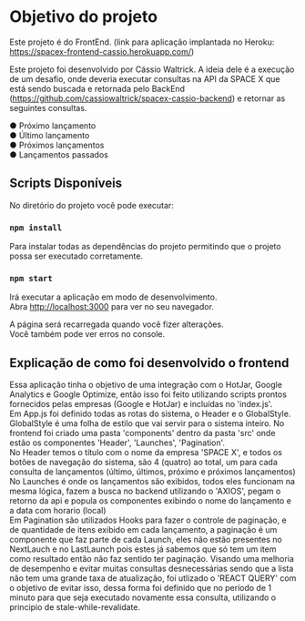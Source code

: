# Objetivo do projeto

Este projeto é do FrontEnd. (link para aplicação implantada no Heroku: https://spacex-frontend-cassio.herokuapp.com/)

Este projeto foi desenvolvido por Cássio Waltrick.
A ideia dele é a execução de um desafio, onde deveria executar consultas na API da SPACE X que está sendo buscada e retornada pelo BackEnd (https://github.com/cassiowaltrick/spacex-cassio-backend) e retornar as seguintes consultas.

● Próximo lançamento\
● Último lançamento\
● Próximos lançamentos\
● Lançamentos passados

## Scripts Disponíveis

No diretório do projeto você pode executar:

### `npm install`

Para instalar todas as dependências do projeto permitindo que o projeto possa ser executado corretamente.

### `npm start`

Irá executar a aplicação em modo de desenvolvimento.\
Abra [http://localhost:3000](http://localhost:3000) para ver no seu navegador.

A página será recarregada quando você fizer alterações.\
Você também pode ver erros no console.

## Explicação de como foi desenvolvido o frontend

Essa aplicação tinha o objetivo de uma integração com o HotJar, Google Analytics e Google Optimize, então isso foi feito utilizando scripts prontos fornecidos pelas empresas (Google e HotJar) e incluídas no 'index.js'.\
Em App.js foi definido todas as rotas do sistema, o Header e o GlobalStyle.
GlobalStyle é uma folha de estilo que vai servir para o sistema inteiro.
No frontend foi criado uma pasta 'components' dentro da pasta 'src' onde estão os componentes 'Header', 'Launches', 'Pagination'.\
No Header temos o título com o nome da empresa 'SPACE X', e todos os botões de navegação do sistema, são 4 (quatro) ao total, um para cada consulta de lançamentos (último, últimos, próximo e próximos lançamentos)\
No Launches é onde os lançamentos são exibidos, todos eles funcionam na mesma lógica, fazem a busca no backend utilizando o 'AXIOS', pegam o retorno da api e popula os componentes exibindo o nome do lançamento e a data com horario (local)\
Em Pagination são utilizados Hooks para fazer o controle de paginação, e de quantidade de itens exibido em cada lançamento, a paginação é um componente que faz parte de cada Launch, eles não estão presentes no NextLauch e no LastLaunch pois estes já sabemos que só tem um item como resultado então não faz sentido ter paginação.
Visando uma melhoria de desempenho e evitar muitas consultas desnecessárias sendo que a lista não tem uma grande taxa de atualização, foi utlizado o 'REACT QUERY' com o objetivo de evitar isso, dessa forma foi definido que no período de 1 minuto para que seja executado novamente essa consulta, utilizando o principio de stale-while-revalidate.